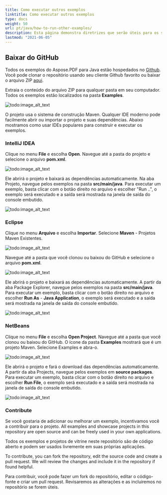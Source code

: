 ```yaml
---
title: Como executar outros exemplos
linktitle: Como executar outros exemplos
type: docs
weight: 50
url: pt/java/how-to-run-other-examples/    
description: Esta página demonstra diretrizes que serão úteis para os seguintes requisitos antes de baixar e executar os exemplos.
lastmod: "2021-06-05"
---
```


## Baixar do GitHub

Todos os exemplos do Aspose.PDF para Java estão hospedados no [Github](https://github.com/aspose-pdf/Aspose.PDF-for-Java). Você pode clonar o repositório usando seu cliente Github favorito ou baixar o arquivo ZIP [aqui](https://github.com/aspose-pdf/Aspose.PDF-for-Java/archive/master.zip).

Extraia o conteúdo do arquivo ZIP para qualquer pasta em seu computador. Todos os exemplos estão localizados na pasta **Examples**.

![todo:image_alt_text](how-to-run-the-examples_1.png)

O projeto usa o sistema de construção Maven. Qualquer IDE moderno pode facilmente abrir ou importar o projeto e suas dependências. Abaixo mostramos como usar IDEs populares para construir e executar os exemplos.

### IntelliJ IDEA

Clique no menu **File** e escolha **Open**.
 Navegue até a pasta do projeto e selecione o arquivo **pom.xml**.

![todo:image_alt_text](how-to-run-the-examples_2.png)

Ele abrirá o projeto e baixará as dependências automaticamente. Na aba Projeto, navegue pelos exemplos na pasta **src/main/java**. Para executar um exemplo, basta clicar com o botão direito no arquivo e escolher "Run ..", o exemplo será executado e a saída será mostrada na janela de saída do console embutido.

![todo:image_alt_text](how-to-run-the-examples_3.png)

### Eclipse

Clique no menu **Arquivo** e escolha **Importar**. Selecione **Maven** - Projetos Maven Existentes.

![todo:image_alt_text](how-to-run-the-examples_4.png)

Navegue até a pasta que você clonou ou baixou do GitHub e selecione o arquivo **pom.xml**.

![todo:image_alt_text](how-to-run-the-examples_5.png)

Ele abrirá o projeto e baixará as dependências automaticamente. A partir da aba Package Explorer, navegue pelos exemplos na pasta **src/main/java**. Para executar um exemplo, basta clicar com o botão direito no arquivo e escolher **Run As** - **Java Application**, o exemplo será executado e a saída será mostrada na janela de saída do console embutido.

![todo:image_alt_text](how-to-run-the-examples_6.png)

### NetBeans

Clique no menu **File** e escolha **Open Project**. Navegue até a pasta que você clonou ou baixou do GitHub. O ícone da pasta **Examples** mostrará que é um projeto Maven. Selecione Examples e abra-o.

![todo:image_alt_text](how-to-run-the-examples_7.png)

Ele abrirá o projeto e fará o download das dependências automaticamente. A partir da aba Projects, navegue pelos exemplos em **source packages**. Para executar um exemplo, basta clicar com o botão direito no arquivo e escolher **Run File**, o exemplo será executado e a saída será mostrada na janela de saída do console embutido.

![todo:image_alt_text](how-to-run-the-examples_8.png)

### Contribute

Se você gostaria de adicionar ou melhorar um exemplo, incentivamos você a contribuir para o projeto. All examples and showcase projects in this repository are open source and can be freely used in your own applications.

Todos os exemplos e projetos de vitrine neste repositório são de código aberto e podem ser usados livremente em suas próprias aplicações.

To contribute, you can fork the repository, edit the source code and create a pull request. We will review the changes and include it in the repository if found helpful.

Para contribuir, você pode fazer um fork do repositório, editar o código-fonte e criar um pull request. Revisaremos as alterações e as incluiremos no repositório se forem úteis.